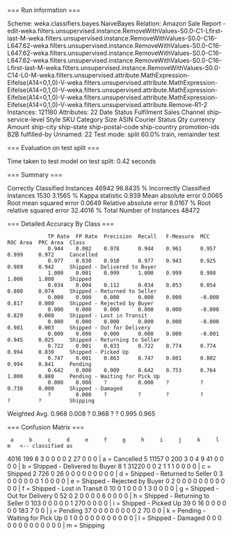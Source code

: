 === Run information ===

Scheme:       weka.classifiers.bayes.NaiveBayes 
Relation:     Amazon Sale Report - edit-weka.filters.unsupervised.instance.RemoveWithValues-S0.0-C1-Lfirst-last-M-weka.filters.unsupervised.instance.RemoveWithValues-S0.0-C16-L647.62-weka.filters.unsupervised.instance.RemoveWithValues-S0.0-C16-L647.62-weka.filters.unsupervised.instance.RemoveWithValues-S0.0-C16-L647.62-weka.filters.unsupervised.instance.RemoveWithValues-S0.0-C16-Lfirst-last-M-weka.filters.unsupervised.instance.RemoveWithValues-S0.0-C14-L0-M-weka.filters.unsupervised.attribute.MathExpression-Eifelse(A14=0,1,0)-V-weka.filters.unsupervised.attribute.MathExpression-Eifelse(A14=0,1,0)-V-weka.filters.unsupervised.attribute.MathExpression-Eifelse(A14=0,1,0)-V-weka.filters.unsupervised.attribute.MathExpression-Eifelse(A14=0,1,0)-V-weka.filters.unsupervised.attribute.Remove-R1-2
Instances:    121180
Attributes:   22
              Date
              Status
              Fulfilment
              Sales Channel 
              ship-service-level
              Style
              SKU
              Category
              Size
              ASIN
              Courier Status
              Qty
              currency
              Amount
              ship-city
              ship-state
              ship-postal-code
              ship-country
              promotion-ids
              B2B
              fulfilled-by
              Unnamed: 22
Test mode:    split 60.0% train, remainder test

=== Evaluation on test split ===

Time taken to test model on test split: 0.42 seconds

=== Summary ===

Correctly Classified Instances       46942               96.8435 %
Incorrectly Classified Instances      1530                3.1565 %
Kappa statistic                          0.939 
Mean absolute error                      0.0065
Root mean squared error                  0.0649
Relative absolute error                  8.0167 %
Root relative squared error             32.4016 %
Total Number of Instances            48472     

=== Detailed Accuracy By Class ===

                 TP Rate  FP Rate  Precision  Recall   F-Measure  MCC      ROC Area  PRC Area  Class
                 0.944    0.002    0.978      0.944    0.961      0.957    0.999     0.972     Cancelled
                 0.977    0.030    0.910      0.977    0.943      0.925    0.989     0.942     Shipped - Delivered to Buyer
                 1.000    0.001    0.999      1.000    0.999      0.998    1.000     1.000     Shipped
                 0.034    0.004    0.112      0.034    0.053      0.054    0.880     0.074     Shipped - Returned to Seller
                 0.000    0.000    0.000      0.000    0.000      -0.000   0.817     0.000     Shipped - Rejected by Buyer
                 0.000    0.000    0.000      0.000    0.000      -0.000   0.829     0.000     Shipped - Lost in Transit
                 0.000    0.000    0.000      0.000    0.000      -0.000   0.901     0.003     Shipped - Out for Delivery
                 0.000    0.000    0.000      0.000    0.000      -0.001   0.945     0.025     Shipped - Returning to Seller
                 0.722    0.001    0.833      0.722    0.774      0.774    0.994     0.830     Shipped - Picked Up
                 0.747    0.001    0.863      0.747    0.801      0.802    0.994     0.841     Pending
                 0.642    0.000    0.909      0.642    0.753      0.764    1.000     0.880     Pending - Waiting for Pick Up
                 0.000    0.000    ?          0.000    ?          ?        0.738     0.000     Shipped - Damaged
                 ?        0.000    ?          ?        ?          ?        ?         ?         Shipping
Weighted Avg.    0.968    0.008    ?          0.968    ?          ?        0.995     0.965     

=== Confusion Matrix ===

     a     b     c     d     e     f     g     h     i     j     k     l     m   <-- classified as
  4016   199     8     3     0     0     0     0     2    27     0     0     0 |     a = Cancelled
     5 11157     0   200     3     0     4     9    41     0     0     0     0 |     b = Shipped - Delivered to Buyer
     8     1 31220     0     0     2     1     1     1     0     0     0     0 |     c = Shipped
     2   726     0    26     0     0     0     0     0     0     0     0     0 |     d = Shipped - Returned to Seller
     0     3     0     0     0     0     0     0     1     0     0     0     0 |     e = Shipped - Rejected by Buyer
     0     2     0     0     0     0     0     0     0     0     0     0     0 |     f = Shipped - Lost in Transit
     0    10     0     1     0     0     0     1     3     0     0     0     0 |     g = Shipped - Out for Delivery
     0    52     0     2     0     0     0     0     6     0     0     0     0 |     h = Shipped - Returning to Seller
     0   103     0     0     0     0     0     1   270     0     0     0     0 |     i = Shipped - Picked Up
    39     0    16     0     0     0     0     0     0   183     7     0     0 |     j = Pending
    37     0     0     0     0     0     0     0     0     2    70     0     0 |     k = Pending - Waiting for Pick Up
     0     1     0     0     0     0     0     0     0     0     0     0     0 |     l = Shipped - Damaged
     0     0     0     0     0     0     0     0     0     0     0     0     0 |     m = Shipping


